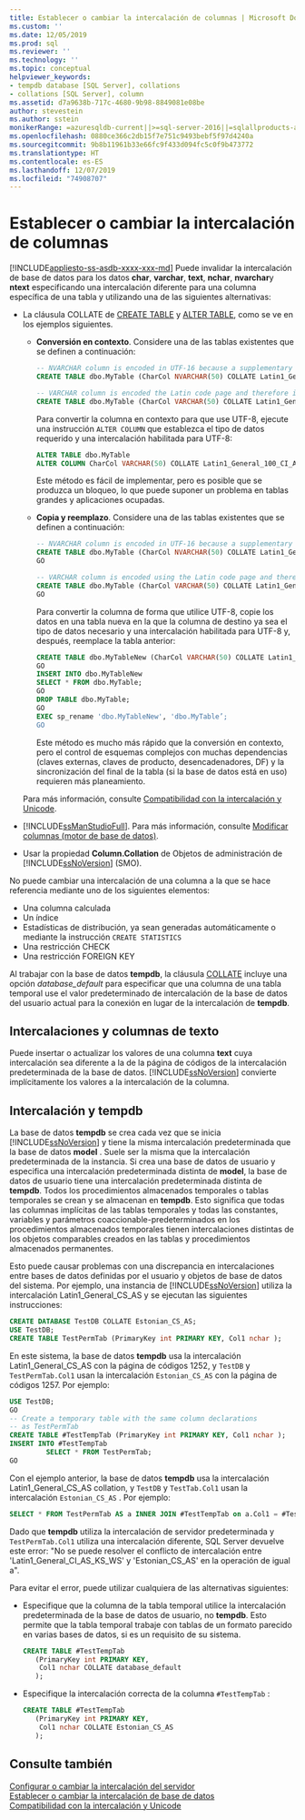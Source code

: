 ```yaml
---
title: Establecer o cambiar la intercalación de columnas | Microsoft Docs
ms.custom: ''
ms.date: 12/05/2019
ms.prod: sql
ms.reviewer: ''
ms.technology: ''
ms.topic: conceptual
helpviewer_keywords:
- tempdb database [SQL Server], collations
- collations [SQL Server], column
ms.assetid: d7a9638b-717c-4680-9b98-8849081e08be
author: stevestein
ms.author: sstein
monikerRange: =azuresqldb-current||>=sql-server-2016||=sqlallproducts-allversions||>=sql-server-linux-2017||=azuresqldb-mi-current
ms.openlocfilehash: 0880ce366c2db15f7e751c9493bebf5f97d4240a
ms.sourcegitcommit: 9b8b11961b33e66fc9f433d094fc5c0f9b473772
ms.translationtype: HT
ms.contentlocale: es-ES
ms.lasthandoff: 12/07/2019
ms.locfileid: "74908707"
---
```

# <a name="set-or-change-the-column-collation"></a>Establecer o cambiar la intercalación de columnas
[!INCLUDE[appliesto-ss-asdb-xxxx-xxx-md](../../includes/appliesto-ss-asdb-xxxx-xxx-md.md)]
  Puede invalidar la intercalación de base de datos para los datos **char**, **varchar**, **text**, **nchar**, **nvarchar**y **ntext** especificando una intercalación diferente para una columna específica de una tabla y utilizando una de las siguientes alternativas:  
  
-   La cláusula COLLATE de [CREATE TABLE](../../t-sql/statements/create-table-transact-sql.md) y [ALTER TABLE](../../t-sql/statements/alter-table-transact-sql.md), como se ve en los ejemplos siguientes. 

    -   **Conversión en contexto**. Considere una de las tablas existentes que se definen a continuación:

        ```sql
        -- NVARCHAR column is encoded in UTF-16 because a supplementary character enabled collation is used
        CREATE TABLE dbo.MyTable (CharCol NVARCHAR(50) COLLATE Latin1_General_100_CI_AI_SC);

        -- VARCHAR column is encoded the Latin code page and therefore is not Unicode capable
        CREATE TABLE dbo.MyTable (CharCol VARCHAR(50) COLLATE Latin1_General_100_CI_AI);
        ```

        Para convertir la columna en contexto para que use UTF-8, ejecute una instrucción `ALTER COLUMN` que establezca el tipo de datos requerido y una intercalación habilitada para UTF-8:

        ```sql 
        ALTER TABLE dbo.MyTable 
        ALTER COLUMN CharCol VARCHAR(50) COLLATE Latin1_General_100_CI_AI_SC_UTF8
        ```

        Este método es fácil de implementar, pero es posible que se produzca un bloqueo, lo que puede suponer un problema en tablas grandes y aplicaciones ocupadas.

    -   **Copia y reemplazo**. Considere una de las tablas existentes que se definen a continuación:

        ```sql
        -- NVARCHAR column is encoded in UTF-16 because a supplementary character enabled collation is used
        CREATE TABLE dbo.MyTable (CharCol NVARCHAR(50) COLLATE Latin1_General_100_CI_AI_SC);
        GO

        -- VARCHAR column is encoded using the Latin code page and therefore is not Unicode capable
        CREATE TABLE dbo.MyTable (CharCol VARCHAR(50) COLLATE Latin1_General_100_CI_AI);
        GO
        ```

        Para convertir la columna de forma que utilice UTF-8, copie los datos en una tabla nueva en la que la columna de destino ya sea el tipo de datos necesario y una intercalación habilitada para UTF-8 y, después, reemplace la tabla anterior:

        ```sql
        CREATE TABLE dbo.MyTableNew (CharCol VARCHAR(50) COLLATE Latin1_General_100_CI_AI_SC_UTF8);
        GO
        INSERT INTO dbo.MyTableNew 
        SELECT * FROM dbo.MyTable;
        GO
        DROP TABLE dbo.MyTable;
        GO
        EXEC sp_rename 'dbo.MyTableNew', 'dbo.MyTable’;
        GO
        ```

        Este método es mucho más rápido que la conversión en contexto, pero el control de esquemas complejos con muchas dependencias (claves externas, claves de producto, desencadenadores, DF) y la sincronización del final de la tabla (si la base de datos está en uso) requieren más planeamiento.
        
    Para más información, consulte [Compatibilidad con la intercalación y Unicode](../../relational-databases/collations/collation-and-unicode-support.md).
  
-   [!INCLUDE[ssManStudioFull](../../includes/ssmanstudiofull-md.md)]. Para más información, consulte [Modificar columnas (motor de base de datos)](../../relational-databases/tables/modify-columns-database-engine.md#SSMSProcedure).  
  
-   Usar la propiedad **Column.Collation** de Objetos de administración de [!INCLUDE[ssNoVersion](../../includes/ssnoversion-md.md)] (SMO).  
  
 No puede cambiar una intercalación de una columna a la que se hace referencia mediante uno de los siguientes elementos:  
  
-   Una columna calculada  
-   Un índice  
-   Estadísticas de distribución, ya sean generadas automáticamente o mediante la instrucción `CREATE STATISTICS`  
-   Una restricción CHECK  
-   Una restricción FOREIGN KEY  
  
 Al trabajar con la base de datos **tempdb**, la cláusula [COLLATE](~/t-sql/statements/collations.md) incluye una opción *database_default* para especificar que una columna de una tabla temporal use el valor predeterminado de intercalación de la base de datos del usuario actual para la conexión en lugar de la intercalación de **tempdb**.  
  
## <a name="collations-and-text-columns"></a>Intercalaciones y columnas de texto  
 Puede insertar o actualizar los valores de una columna **text** cuya intercalación sea diferente a la de la página de códigos de la intercalación predeterminada de la base de datos. [!INCLUDE[ssNoVersion](../../includes/ssnoversion-md.md)] convierte implícitamente los valores a la intercalación de la columna.  
  
## <a name="collations-and-tempdb"></a>Intercalación y tempdb  
 La base de datos **tempdb** se crea cada vez que se inicia [!INCLUDE[ssNoVersion](../../includes/ssnoversion-md.md)] y tiene la misma intercalación predeterminada que la base de datos **model** . Suele ser la misma que la intercalación predeterminada de la instancia. Si crea una base de datos de usuario y especifica una intercalación predeterminada distinta de **model**, la base de datos de usuario tiene una intercalación predeterminada distinta de **tempdb**. Todos los procedimientos almacenados temporales o tablas temporales se crean y se almacenan en **tempdb**. Esto significa que todas las columnas implícitas de las tablas temporales y todas las constantes, variables y parámetros coaccionable-predeterminados en los procedimientos almacenados temporales tienen intercalaciones distintas de los objetos comparables creados en las tablas y procedimientos almacenados permanentes.  
  
 Esto puede causar problemas con una discrepancia en intercalaciones entre bases de datos definidas por el usuario y objetos de base de datos del sistema. Por ejemplo, una instancia de [!INCLUDE[ssNoVersion](../../includes/ssnoversion-md.md)] utiliza la intercalación Latin1_General_CS_AS y se ejecutan las siguientes instrucciones:  
  
```sql  
CREATE DATABASE TestDB COLLATE Estonian_CS_AS;  
USE TestDB;  
CREATE TABLE TestPermTab (PrimaryKey int PRIMARY KEY, Col1 nchar );  
```  
  
 En este sistema, la base de datos **tempdb** usa la intercalación Latin1_General_CS_AS con la página de códigos 1252, y `TestDB` y `TestPermTab.Col1` usan la intercalación `Estonian_CS_AS` con la página de códigos 1257. Por ejemplo:  
  
```sql  
USE TestDB;  
GO  
-- Create a temporary table with the same column declarations  
-- as TestPermTab  
CREATE TABLE #TestTempTab (PrimaryKey int PRIMARY KEY, Col1 nchar );  
INSERT INTO #TestTempTab  
         SELECT * FROM TestPermTab;  
GO  
```  
  
 Con el ejemplo anterior, la base de datos **tempdb** usa la intercalación Latin1_General_CS_AS collation, y `TestDB` y `TestTab.Col1` usan la intercalación `Estonian_CS_AS` . Por ejemplo:  
  
```sql  
SELECT * FROM TestPermTab AS a INNER JOIN #TestTempTab on a.Col1 = #TestTempTab.Col1;  
```  
  
 Dado que **tempdb** utiliza la intercalación de servidor predeterminada y `TestPermTab.Col1` utiliza una intercalación diferente, SQL Server devuelve este error: "No se puede resolver el conflicto de intercalación entre 'Latin1_General_CI_AS_KS_WS' y 'Estonian_CS_AS' en la operación de igual a".  
  
 Para evitar el error, puede utilizar cualquiera de las alternativas siguientes:  
  
-   Especifique que la columna de la tabla temporal utilice la intercalación predeterminada de la base de datos de usuario, no **tempdb**. Esto permite que la tabla temporal trabaje con tablas de un formato parecido en varias bases de datos, si es un requisito de su sistema.  
  
    ```sql  
    CREATE TABLE #TestTempTab  
       (PrimaryKey int PRIMARY KEY,  
        Col1 nchar COLLATE database_default  
       );  
    ```  
  
-   Especifique la intercalación correcta de la columna `#TestTempTab` :  
  
    ```sql  
    CREATE TABLE #TestTempTab  
       (PrimaryKey int PRIMARY KEY,  
        Col1 nchar COLLATE Estonian_CS_AS  
       );  
    ```  
  
## <a name="see-also"></a>Consulte también  
 [Configurar o cambiar la intercalación del servidor](../../relational-databases/collations/set-or-change-the-server-collation.md)   
 [Establecer o cambiar la intercalación de base de datos](../../relational-databases/collations/set-or-change-the-database-collation.md)   
 [Compatibilidad con la intercalación y Unicode](../../relational-databases/collations/collation-and-unicode-support.md)  
  
  
